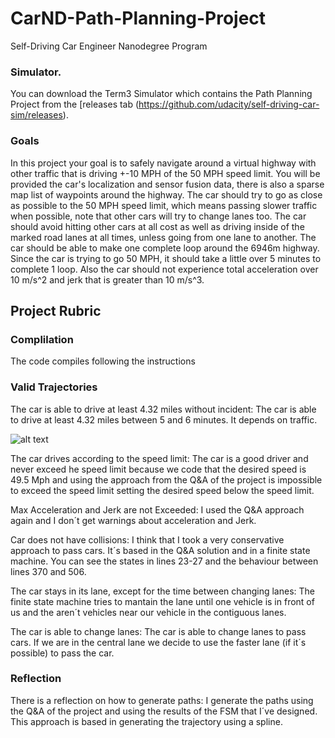 # CarND-Path-Planning-Project
Self-Driving Car Engineer Nanodegree Program
   
### Simulator.
You can download the Term3 Simulator which contains the Path Planning Project from the [releases tab (https://github.com/udacity/self-driving-car-sim/releases).

### Goals
In this project your goal is to safely navigate around a virtual highway with other traffic that is driving +-10 MPH of the 50 MPH speed limit. You will be provided the car's localization and sensor fusion data, there is also a sparse map list of waypoints around the highway. The car should try to go as close as possible to the 50 MPH speed limit, which means passing slower traffic when possible, note that other cars will try to change lanes too. The car should avoid hitting other cars at all cost as well as driving inside of the marked road lanes at all times, unless going from one lane to another. The car should be able to make one complete loop around the 6946m highway. Since the car is trying to go 50 MPH, it should take a little over 5 minutes to complete 1 loop. Also the car should not experience total acceleration over 10 m/s^2 and jerk that is greater than 10 m/s^3.

## Project Rubric

### Complilation

The code compiles following the instructions

### Valid Trajectories

The car is able to drive at least 4.32 miles without incident: The car is able to drive at least 4.32 miles between 5 and 6 minutes. It depends on traffic.

![alt text](https://github.com/delafu/CarND-Path-Planning-Project/)

The car drives according to the speed limit: The car is a good driver and never exceed he speed limit because we code that the desired speed is 49.5 Mph and using the approach from the Q&A of the project is impossible to exceed the speed limit setting the desired speed below the speed limit.

Max Acceleration and Jerk are not Exceeded: I used the Q&A approach again and I don´t get warnings about acceleration and Jerk.

Car does not have collisions: I think that I took a very conservative approach to pass cars. It´s based in the Q&A solution and in a finite state machine. You can see the states in lines 23-27 and the behaviour between lines 370 and 506.

The car stays in its lane, except for the time between changing lanes: The finite state machine tries to mantain the lane until one vehicle is in front of us and the aren´t vehicles near our vehicle in the contiguous lanes.

The car is able to change lanes: The car is able to change lanes to pass cars. If we are in the central lane we decide to use the faster lane (if it´s possible) to pass the car.

### Reflection

There is a reflection on how to generate paths: I generate the paths using the Q&A of the project and using the results of the FSM that I´ve designed. This approach is based in generating the trajectory using a spline.



